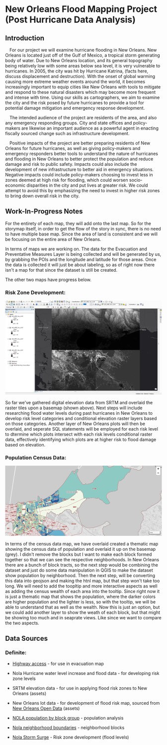 # New Orleans Flood Mapping Project (Post Hurricane Data Analysis)


## Introduction

&emsp;For our project we will examine hurricane flooding in New Orleans. New Orleans is located just off of the Gulf of Mexico, a tropical storm generating body of water. Due to New Orleans location, and its general topography being relatively low with some areas below sea level, it is very vulnerable to hurricanes. In 2005, the city was hit by Hurricane Katrina, (facts here, discuss displacement and destruction). With the onset of global warming causing more extreme weather events around the world, it becomes increasingly important to equip cities like New Orleans with tools to mitigate and respond to these natural disasters which may become more frequent and intense with time. Using our skills as cartographers, we aim to examine the city and the risk posed by future hurricanes to provide a tool for potential damage mitigation and emergency response development.

&emsp;The intended audience of the project are residents of the area, and also any emergency responding groups. City and state offices and policy-makers are likewise an important audience as a powerful agent in enacting fiscally sourced change such as infrastructure development.

&emsp;Positive impacts of the project are better preparing residents of New Orleans for future hurricanes, as well as giving policy-makers and emergency responders better tools to understand the nature of hurricanes and flooding in New Orleans to better protect the population and reduce damage and risk to public safety. Impacts could also include the development of new infrastructure to better aid in emergency situations.
Negative impacts could include policy-makers choosing to invest less in zones deemed at high risk for flooding, which could worsen socio-economic disparities in the city and put lives at greater risk. We could attempt to avoid this by emphasizing the need to invest in higher risk zones to bring down overall risk in the city.


## Work-In-Progress Notes

For the entirety of each map, they will add onto the last map. So for the storymap itself, in order to get the flow of the story in sync, there is no need to have multiple base map. Since the area of land is consistent and we will be focusing on the entire area of New Orleans.

In terms of maps we are working on. The data for the Evacuation and Preventative Measures Layer is being collected and will be generated by us, by grabbing the POIs and the longitude and latitude for those areas.
Once the data is collected it will just be about labeling, so as of right now there isn't a map for that since the dataset is still be created.

The other two maps have progress below.

### Risk Zone Development:

![risk zone development image](img/riskWIP.png)

So far we've gathered digital elevation data from SRTM and overlaid the raster tiles upon a basemap (shown above). Next steps will include researching flood water levels during past hurricanes in New Orleans to develop risk level categories and conditional elevation raster layers based on those categories. Another layer of New Orleans plots will then be overlaid, and seperate SQL statements will be employed for each risk level to dtermine which plots intersect with each risk levels conditional raster data, effectively identifying which plots are at higher risk to flood damage based on elevation.


### Population Census Data:

![census_map_image](img/censusWIP.png)


In terms of the census data map, we have overlaid created a thematic map showing the census data  of population and overlaid it up on the basemap (grey). I didn't remove the blocks but I want to make each block formed together so that we can see the respective neighborhoods. In New Orleans there are a bunch of block tracts, so the next step would be combining the dataset and just do some data manipulation in QGIS to make the dataset show population by neighborhood. Then the next step, will be converting this data into geojson and making the htnl map, but that step won't take too long. We will need to add the toopltip and more interactive aspects as well as adding the census wealth of each area into the tooltip. Since right now it is just a thematic map that shows the population, where the darker colors are higher population and the lighter is less, so with the tooltip, we will be able to understand that as well as the wealth. Now this is just an option, but we could add another layer to show the weath of each block, but that might be showing too much and in seaprate views. Like since we want to compare the two aspects.


## Data Sources

### Definite:

* [Highway access](https://uw.maps.arcgis.com/home/item.html?id=9c18cd35071d43afb96f0eb30901138f) - for use in evacuation map

* Nola Hurricane water level increase and flood data - for developing risk zone levels

* SRTM elevation data - for use in applying flood risk zones to New Orleans (assets)

* New Orleans lot data - for development of flood risk map, sourced from [New Orleans Open Data](https://data.nola.gov/dataset/Lots/m5br-772y) (assets)

* [NOLA population by block group](https://data.census.gov/cedsci/table?q=census%20tract&t=Populations%20and%20People&g=0500000US22071%241500000&tid=ACSDT5Y2020.B01003) - population analysis

* [Nola neighborhood boundaries](https://data.nola.gov/Geographic-Base-Layers/Neighborhood-Statistical-Areas/c2j2-5qdf) - neighborhood blocks

* [Nola Storm Surge](https://ready.nola.gov/hazard-mitigation/hazards/storm-surge-and-coastal-flooding/#:~:text=The%20damages%20caused%20by%20Hurricane%20Katrina%20demonstrate%20that,the%20south%20shore%20in%20Jefferson%20and%20Orleans%20Parishes) - Risk zone development (flood levels)


